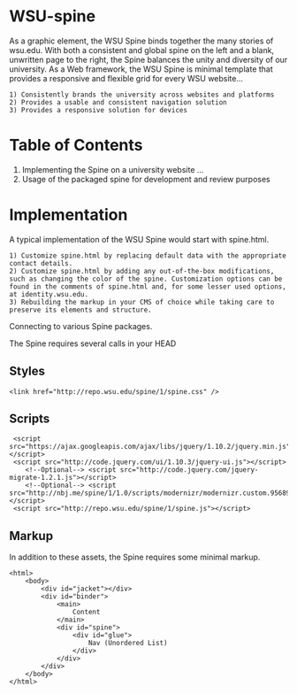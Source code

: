 WSU-spine
================================

As a graphic element, the WSU Spine binds together the many stories of wsu.edu. With both a consistent and global spine on the left and a blank, unwritten page to the right, the Spine balances the unity and diversity of our university. As a Web framework, the WSU Spine is minimal template that provides a responsive and flexible grid for every WSU website...

	1) Consistently brands the university across websites and platforms
	2) Provides a usable and consistent navigation solution
	3) Provides a responsive solution for devices

	
Table of Contents
================================
1. Implementing the Spine on a university website
...
10. Usage of the packaged spine for development and review purposes


Implementation
================================
A typical implementation of the WSU Spine would start with spine.html.

	1) Customize spine.html by replacing default data with the appropriate contact details.
	2) Customize spine.html by adding any out-of-the-box modifications, such as changing the color of the spine. Customization options can be found in the comments of spine.html and, for some lesser used options, at identity.wsu.edu.
	3) Rebuilding the markup in your CMS of choice while taking care to preserve its elements and structure.
	
Connecting to various Spine packages.

The Spine requires several calls in your HEAD
 
Styles
--------------------------------
 
 	<link href="http://repo.wsu.edu/spine/1/spine.css" />
 
 Scripts
--------------------------------
 
	 <script src="https://ajax.googleapis.com/ajax/libs/jquery/1.10.2/jquery.min.js"></script>
	 <script src="http://code.jquery.com/ui/1.10.3/jquery-ui.js"></script>
	 	<!--Optional--> <script src="http://code.jquery.com/jquery-migrate-1.2.1.js"></script>
	 	<!--Optional--> <script src="http://nbj.me/spine/1/1.0/scripts/modernizr/modernizr.custom.95689.js"></script>
	 <script src="http://repo.wsu.edu/spine/1/spine.js"></script>
	 

Markup
--------------------------------
In addition to these assets, the Spine requires some minimal markup.

	<html>
		<body>
			<div id="jacket"></div>
			<div id="binder">
				<main>
					Content
				</main>
				<div id="spine">
					<div id="glue">
						Nav (Unordered List)
					</div>
				</div>
			</div>
		</body>
	</html>
